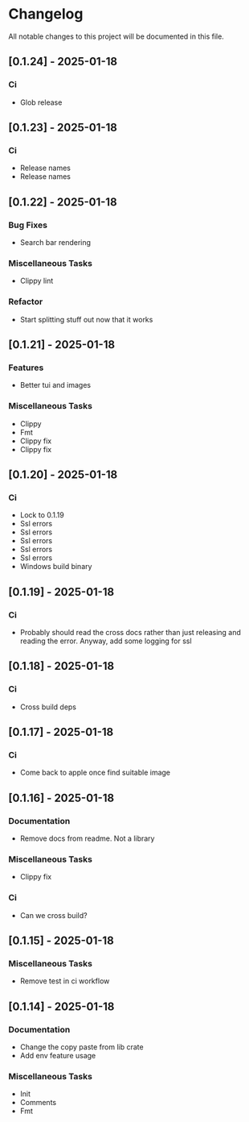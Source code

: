# Changelog
All notable changes to this project will be documented in this file.

## [0.1.24] - 2025-01-18

### Ci

- Glob release

## [0.1.23] - 2025-01-18

### Ci

- Release names
- Release names

## [0.1.22] - 2025-01-18

### Bug Fixes

- Search bar rendering

### Miscellaneous Tasks

- Clippy lint

### Refactor

- Start splitting stuff out now that it works

## [0.1.21] - 2025-01-18

### Features

- Better tui and images

### Miscellaneous Tasks

- Clippy
- Fmt
- Clippy fix
- Clippy fix

## [0.1.20] - 2025-01-18

### Ci

- Lock to 0.1.19
- Ssl errors
- Ssl errors
- Ssl errors
- Ssl errors
- Ssl errors
- Windows build binary

## [0.1.19] - 2025-01-18

### Ci

- Probably should read the cross docs rather than just releasing and reading the error. Anyway, add some logging for ssl

## [0.1.18] - 2025-01-18

### Ci

- Cross build deps

## [0.1.17] - 2025-01-18

### Ci

- Come back to apple once find suitable image

## [0.1.16] - 2025-01-18

### Documentation

- Remove docs from readme. Not a library

### Miscellaneous Tasks

- Clippy fix

### Ci

- Can we cross build?

## [0.1.15] - 2025-01-18

### Miscellaneous Tasks

- Remove test in ci workflow

## [0.1.14] - 2025-01-18

### Documentation

- Change the copy paste from lib crate
- Add env feature usage

### Miscellaneous Tasks

- Init
- Comments
- Fmt

